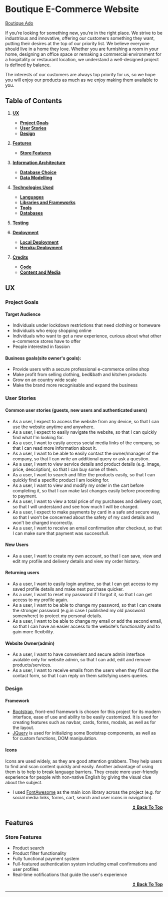 # Boutique E-Commerce Website
[Boutique Ado](https://randyaajr-shop.herokuapp.com/)

If you’re looking for something new, you’re in the right place. We strive to be industrious and innovative, offering our customers something 
they want, putting their desires at the top of our priority list. We believe everyone should live in a home they love. Whether you are 
furnishing a room in your home, designing an office space or remaking a commercial environment for a hospitality or restaurant location, 
we understand a well-designed project is defined by balance.

The interests of our customers are always top priority for us, so we hope you will enjoy our products as much as we enjoy making them 
available to you.

## Table of Contents
1. [**UX**](#ux)
    - [**Project Goals**](#project-goals)
    - [**User Stories**](#user-stories)
    - [**Design**](#design)

2. [**Features**](#features)
    - [**Store Features**](#store-features)
3. [**Information Architecture**](#information-architecture)
    - [**Database Choice**](#database-choice)
    - [**Data Modelling**](#data-modelling)

4. [**Technologies Used**](#technologies-used)
    - [**Languages**](#languages)
    - [**Libraries and Frameworks**](#libraries-and-frameworks)
    - [**Tools**](#tools)
    - [**Databases**](#databases)

5. [**Testing**](#testing)
6. [**Deployment**](#deployment)
    - [**Local Deployment**](#local-deployment)
    - [**Heroku Deployment**](#heroku-deployment)

7. [**Credits**](#credits)
    - [**Code**](#code)
    - [**Content and Media**](#content-and-media)

## UX

### Project Goals
#### Target Audience
- Individuals under lockdown restrictions that need clothing or homeware
- Individuals who enjoy shopping online
- Individuals who want to get a new experience, curious about what other e-commerce stores have to offer
- People interested in fassion  

#### Business goals(site owner's goals):
- Provide users with a secure professional e-commerce online shop
- Make profit from selling clothing, bed&bath and kitchen products
- Grow on an country wide scale
- Make the brand more recognisable and expand the business
### User Stories    
#### Common user stories (guests, new users and authenticated users)
- As a user, I expect to access the website from any device, so that I can use the website anytime and anywhere.
- As a user, I expect to easily navigate the website, so that I can quickly find what I'm looking for.
- As a user, I want to easily access social media links of the company, so that I can read more information about it.
- As a user, I want to be able to easily contact the owner/manager of the company, so that I can write an additional query or ask a question.
- As a user, I want to view service details and product details (e.g. image, price, description), so that I can buy some of them.
- As a user, I want to search and filter the products easily, so that I can quickly find a specific product I am looking for.
- As a user, I want to view and modify my order in the cart before completing it, so that I can make last changes easily before proceeding to payment. 
- As a user, I want to view a total price of my purchases and delivery cost, so that I will understand and see how much I will be charged.
- As a user, I expect to make payments by card in a safe and secure way, so that I won't be concerned about the safety of my card details and won't be charged incorrectly.
- As a user, I want to receive an email confirmation after checkout, so that I can make sure that payment was successfull.
#### New Users
- As a user, I want to create my own account, so that I can save, view and edit my profile and delivery details and view my order history.
#### Returning users
- As a user, I want to easily login anytime, so that I can get access to my saved profile details and make next purchase quicker.
- As a user, I want to reset my password if I forgot it, so that I can get access to my profile again. 
- As a user, I want to  be able to change my password, so that I can create the stronger password (e.g.in case I published my old password somewhere) to protect my personal details.    
- As a user, I want to  be able to change my email or add the second email, so that I can have an easier access to the website's functionality and to gain more flexibility.
#### Website Owner(admin)
- As a user, I want to have convenient and secure admin interface avalable only for website admin, so that I can add, edit and remove products/services.
- As a user, I want to receive emails from the users when they fill out the contact form, so that I can reply on them satisfying users queries.
### Design
#### Framework
- [Bootstrap](https://www.bootstrapcdn.com/), front-end framework is chosen for this project for its modern interface, ease of use and ability to be easily customized. It is used for creating features such as navbar, cards, forms, modals, as well as for the layout.
- [JQuery](https://jquery.com/) is used for initializing some Bootstrap components, as well as for custom functions, DOM manipulation.


#### Icons
Icons are used widely, as they are good attention grabbers. They help users to find and scan content quickly and easily. Another advantage of using them is to help to break language barriers. They create more user-friendly experience for people with non-native English by giving the visual clue about the subject.   
- I used [FontAwesome](https://fontawesome.com/) as the main icon library across the project (e.g. for social media links, forms, cart, search and user icons in navigation).

<div align="right">
    <b><a href="#table-of-contents">↥ Back To Top</a></b>
</div>

## Features

### Store Features
- Product search
- Product filter functionality
- Fully functional payment system
- Full-featured authentication system including email confirmations and user profiles
- Real-time notifications that guide the user's experience

<div align="right">
    <b><a href="#table-of-contents">↥ Back To Top</a></b>
</div>

---

